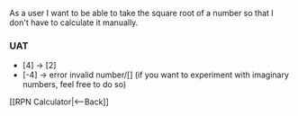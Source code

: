 As a user I want to be able to take the square root of a number so that I don't have to calculate it manually.

### UAT
* [4] <sqrt> -> [2]
* [-4] <sqrt> -> error invalid number/[]  (if you want to experiment with imaginary numbers, feel free to do so)

[[RPN Calculator|<--Back]]